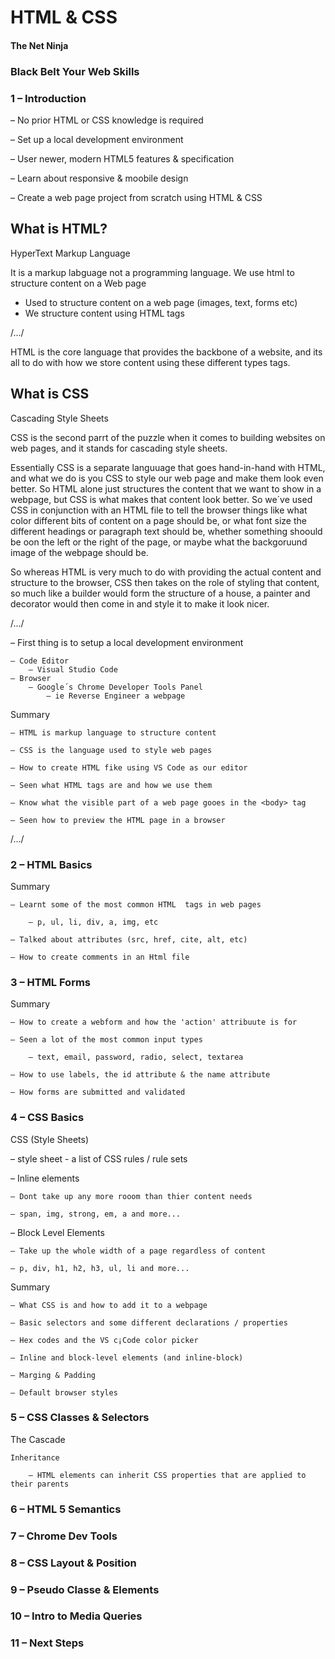# HTML & CSS

#### The Net Ninja
### Black Belt Your Web Skills

### 1 – Introduction

– No prior HTML or CSS knowledge is required

– Set up a local development environment

– User newer, modern HTML5 features & specification

– Learn about responsive & moobile  design

– Create a web page project from scratch using HTML & CSS

## What is HTML?

HyperText Markup Language

It is a markup labguage not a programming language.
We use html to structure content on a Web page

- Used to structure content on a web page (images, text, forms etc)
- We structure content using HTML tags

/.../

HTML is the core language that provides the backbone of a website, and its all to do with how we store content using these different types tags.

## What is CSS

Cascading Style Sheets

CSS is the second parrt of the puzzle when it comes to building websites on web pages, and it stands for cascading style sheets.

Essentially CSS is a separate languuage that goes hand-in-hand with HTML, and what we do is you CSS to style our web page and make them look even better. So HTML alone just structures the content that we want to show in a webpage, but CSS is what makes that content look better. So we´ve used CSS in conjunction with an HTML file to tell the browser things like what color different bits of content on a page should be, or what font size the different headings or paragraph text should be, whether something shoould be oon the left or the right of the page, or maybe what the backgoruund image of the webpage should be.

So whereas HTML is very much to do with providing the actual content and structure to the browser, CSS then takes on the role of styling that content, so much like a builder would form the structure of a house, a painter and decorator would then come in and style it to make it look nicer.

/.../

– First thing is to setup a  local development environment

    – Code Editor
        – Visual Studio Code
    – Browser
        – Google´s Chrome Developer Tools Panel
            – ie Reverse Engineer a webpage

Summary

    – HTML is markup language to structure content

    – CSS is the language used to style web pages

    – How to create HTML fike using VS Code as our editor

    – Seen what HTML tags are and how we use them

    – Know what the visible part of a web page gooes in the <body> tag

    – Seen how to preview the HTML page in a browser

/.../

### 2 – HTML Basics

Summary

    – Learnt some of the most common HTML  tags in web pages

        – p, ul, li, div, a, img, etc

    – Talked about attributes (src, href, cite, alt, etc)

    – How to create comments in an Html file

### 3 – HTML Forms

Summary

    – How to create a webform and how the 'action' attribuute is for

    – Seen a lot of the most common input types

        – text, email, password, radio, select, textarea

    – How to use labels, the id attribute & the name attribute

    – How forms are submitted and validated


### 4 – CSS Basics

CSS (Style Sheets)

– style sheet - a list of CSS rules / rule sets

– Inline elements

    – Dont take up any more rooom than thier content needs

    – span, img, strong, em, a and more...

– Block Level Elements

    – Take up the whole width of a page regardless of content

    – p, div, h1, h2, h3, ul, li and more...

Summary

    – What CSS is and how to add it to a webpage

    – Basic selectors and some different declarations / properties

    – Hex codes and the VS c¡Code color picker

    – Inline and block-level elements (and inline-block)

    – Marging & Padding

    – Default browser styles

### 5 – CSS Classes & Selectors

The Cascade

    Inheritance

        – HTML elements can inherit CSS properties that are applied to their parents


### 6 – HTML 5 Semantics
### 7 – Chrome Dev Tools
### 8 – CSS Layout & Position
### 9 – Pseudo Classe & Elements
### 10 – Intro to Media Queries
### 11 – Next Steps
